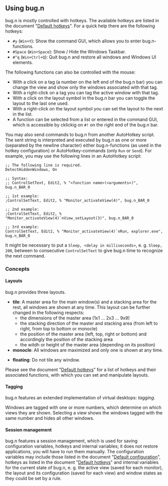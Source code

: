 ## Using bug.n

bug.n is mostly controlled with hotkeys. The available hotkeys are listed in
the document "[Default hotkeys](./Default_hotkeys.md)". For a quick help there
are the following hotkeys:

* `#y` (`Win+Y`): Show the command GUI, which allows you to enter
bug.n-functions.
* `#Space` (`Win+Space`): Show / Hide the Windows Taskbar.
* `#^q` (`Win+Ctrl+Q`): Quit bug.n and restore all windows and Windows UI
elements.

The following functions can also be controlled with the mouse:

* With a click on a tag (a number on the left end of the bug.n bar) you can
change the view and show only the windows associated with that tag.
* With a right-click on a tag you can tag the active window with that tag.
* With a click on the layout symbol in the bug.n bar you can toggle the layout
to the last one used.
* With a right-click on the layout symbol you can set the layout to the next in
the list.
* A function can be selected from a list or entered in the command GUI, which
is accessible by cklickig on `#!` on the right end of the bug.n bar.

You may also send commands to bug.n from another AutoHotkey script. The sent
string is interpreted and executed by bug.n as one or more (separated by the
newline character) either bug.n-functions (as used in the hotkey configuration)
or AutoHotkey-commands (only `Run` or `Send`). For example, you may use the
following lines in an AutoHotkey script:

    ;; The following line is required.
    DetectHiddenWindows, On

    ;; Syntax:
    ;; ControlSetText, Edit2, % "<function name>(<arguments>)", bug.n_BAR_0

    ;; 1st example:
    ;ControlSetText, Edit2, % "Monitor_activateView(4)", bug.n_BAR_0

    ;; 2nd example:
    ;ControlSetText, Edit2, % "Monitor_activateView(4)`nView_setLayout(3)", bug.n_BAR_0

    ;; 3rd example:
    ControlSetText, Edit2, % "Monitor_activateView(4)`nRun, explorer.exe", bug.n_BAR_0

It might be necessary to put a `Sleep, <delay in milliseconds>`, e. g.
`Sleep, 200`, between to consecutive `ControlSetText` to give bug.n time to
recognize the next command.

### Concepts

#### Layouts

bug.n provides three layouts.

* **tile**: A master area for the main window(s) and a stacking area for the
rest, all windows are shown at any time. This layout can be further changed in
the following respects:
  + the dimensions of the master area (1x1 ... 2x3 ... 9x9)
  + the stacking direction of the master and stacking area (from left to right,
  from top to bottom or monocle)
  + the position of the master area (left, top, right or bottom) and
  accordingly the position of the stacking area
  + the witdh or height of the master area (depending on its position)
* **monocle**: All windows are maximized and only one is shown at any time.
+ **floating**: Do not tile any window.

Please see the document "[Default hotkeys](./Default_hotkeys.md)" for a list of
hotkeys and their associated functions, with which you can set and manipulate
layouts.

#### Tagging

bug.n features an extended implementation of virtual desktops: _tagging_.

Windows are tagged with one or more numbers, which determine on which views
they are shown. Selecting a view shows the windows tagged with the same number
and hides all other windows.

#### Session management

bug.n features a session management, which is used for saving configuration
variables, hotkeys and internal variables; it does not restore applications,
you will have to run them manually. The configuration variables may include
those listed in the document
"[Default configuration](./Default_configuration.md)", hotkeys as
listed in the document "[Default hotkeys](./Default_hotkeys.md)" and internal
variables for the current state of bug.n, e. g. the active view (saved for each
monitor), the layout and its configuration (saved for each view) and window
states as they could be set by a rule.
